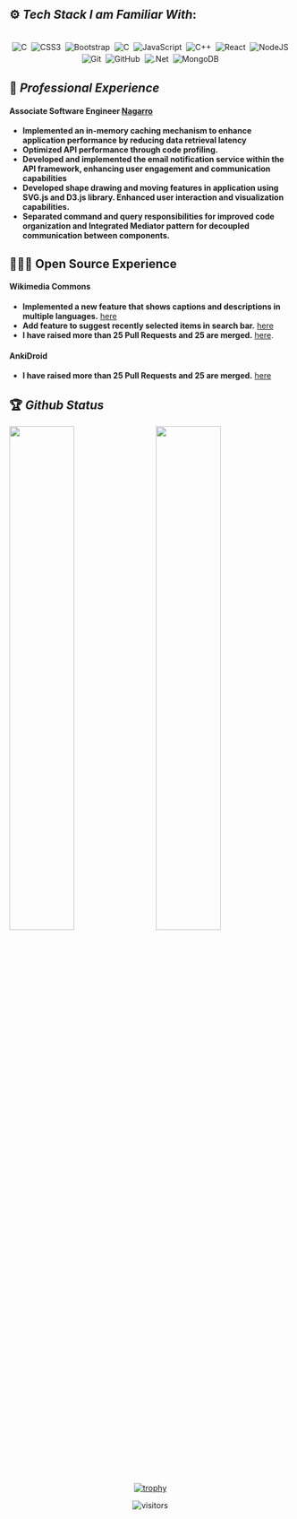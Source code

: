 
## ⚙️ *Tech Stack I am Familiar With*:

<p align="center">
<br/>
<img alt="C" src="https://img.shields.io/badge/Angular-DD0031?style=for-the-badge&logo=angular&logoColor=white" style="margin:2px;"/>
<img alt="CSS3" src="https://img.shields.io/badge/css3%20-%231572B6.svg?&style=for-the-badge&logo=css3&logoColor=white" style="margin:2px;"/>
<img alt="Bootstrap" src="https://img.shields.io/badge/bootstrap%20-%23563D7C.svg?&style=for-the-badge&logo=bootstrap&logoColor=white" style="margin:2px;"/>
<img alt="C" src="https://img.shields.io/badge/c%20-%2300599C.svg?&style=for-the-badge&logo=c&logoColor=white" style="margin:2px;"/>
<img alt="JavaScript" src="https://img.shields.io/badge/javascript%20-%23323330.svg?&style=for-the-badge&logo=javascript&logoColor=%23F7DF1E" style="margin:2px;"/>
<img alt="C++" src="https://img.shields.io/badge/c++%20-%2300599C.svg?&style=for-the-badge&logo=c%2B%2B&ogoColor=white" style="margin:2px;"/>
<img alt="React" src="https://img.shields.io/badge/react%20-%2320232a.svg?&style=for-the-badge&logo=react&logoColor=%2361DAFB" style="margin:2px;"/>
<img alt="NodeJS" src="https://img.shields.io/badge/node.js%20-%2343853D.svg?&style=for-the-badge&logo=node.js&logoColor=white" style="margin:2px;"/>
<img alt="Git" src="https://img.shields.io/badge/git%20-%23F05033.svg?&style=for-the-badge&logo=git&logoColor=white" style="margin:2px;"/>
<img alt="GitHub" src="https://img.shields.io/badge/github%20-%23121011.svg?&style=for-the-badge&logo=github&logoColor=white" style="margin:2px;"/>
<img alt=".Net" src="https://img.shields.io/badge/.NET-5C2D91?style=for-the-badge&logo=.net&logoColor=white" style="margin:2px;"/>
<img alt="MongoDB" src ="https://img.shields.io/badge/MongoDB-%234ea94b.svg?&style=for-the-badge&logo=mongodb&logoColor=white" style="margin:2px;"/>
<br/>
</p>

## 💼 *Professional Experience*

####  Associate Software Engineer [Nagarro](https://www.nagarro.com/en)
- **Implemented an in-memory caching mechanism to enhance application performance by reducing data retrieval latency**
- **Optimized API performance through code profiling.**
- **Developed and implemented the email notification service within the API framework, enhancing user engagement and
communication capabilities**
- **Developed shape drawing and moving features in application using SVG.js and D3.js library. Enhanced user interaction and
visualization capabilities.**
- **Separated command and query responsibilities for improved code organization and Integrated Mediator pattern for decoupled
communication between components.**


## 🧑🏻‍💻 Open Source Experience 

#### Wikimedia Commons
- **Implemented a new feature that shows captions and descriptions in multiple languages.** [here](https://github.com/commons-app/apps-android-commons/pull/4355)
- **Add feature to suggest recently selected items in search bar.** [here](https://github.com/commons-app/apps-android-commons/pull/4361)
- **I have raised more than 25 Pull Requests and 25 are merged.** [here](https://github.com/commons-app/apps-android-commons/commits?author=Prince-kushwaha).
#### AnkiDroid
- **I have raised more than 25 Pull Requests and 25 are merged.** [here](https://github.com/ankidroid/Anki-Android/commits?author=Prince-kushwaha)

## 🏆 *Github Status*

<img  src="https://github-readme-stats.vercel.app/api?username=Prince-kushwaha&show_icons=true&hide_border=true&theme=dark" width="48%" align="right" >
<img  src="https://github-readme-streak-stats.herokuapp.com/?user=Prince-kushwaha&theme=dark" width="48%" >
<br>
<div align="center">
  
[![trophy](https://github-profile-trophy.vercel.app/?username=Prince-kushwaha&rank=S,AAA,AA,A&theme=juicyfresh&margin-w=15)](https://github.com/ryo-ma/github-profile-trophy)

![visitors](https://visitor-badge.laobi.icu/badge?page_id=Prince-kushwaha.Prince-kushwaha)
</div>
